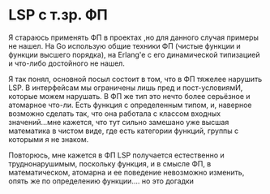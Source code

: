 # LSP с т.зр. ФП

Я стараюсь применять ФП в проектах ,но для данного случая примеры не нашел. На Go использую общие техники ФП (чистые функции и функции высшего порядка),
на Erlang'e с его динамической типизацией и что-либо достойного не нашел.

Я так понял, основной посыл состоит в том, что в ФП тяжелее нарушить LSP. В интерфейсам мы ограничены лишь пред и пост-условиямИ, которые можем нарушать.
В ФП же тип это нечто более серьёзное и атомарное что-ли. Есть функция с определенным типом, и, наверное возможно сделать так, что она работала с классом 
входных значений...мне кажется, что тут сильно замешано уже высшая математика в чистом виде, где есть категории функций, группы с которыми я не знаком.

Повторюсь, мне кажется в ФП LSP получается естественно и труднонарушимым, поскольку функция, и в смысле ФП, в математическом, атомарна и ее поведение 
невозможно изменить, опять же по определению функции.... но это догадки
